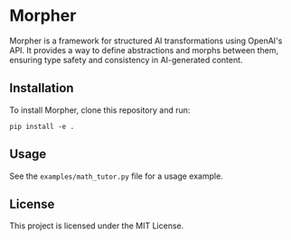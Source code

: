 # Morpher

Morpher is a framework for structured AI transformations using OpenAI's API. It provides a way to define abstractions and morphs between them, ensuring type safety and consistency in AI-generated content.

## Installation

To install Morpher, clone this repository and run:

```
pip install -e .
```

## Usage

See the `examples/math_tutor.py` file for a usage example.

## License

This project is licensed under the MIT License.